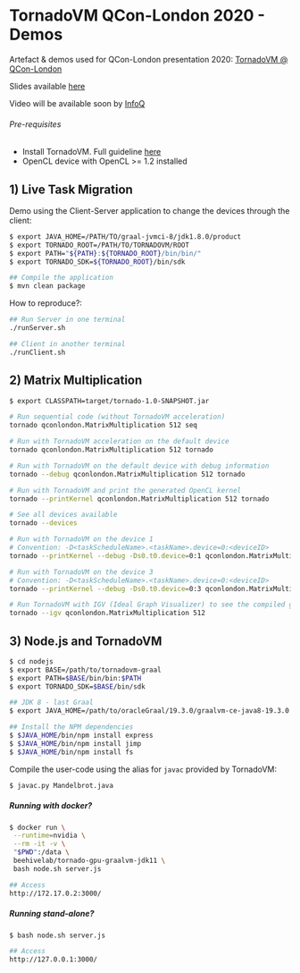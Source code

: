 # TornadoVM QCon-London 2020 - Demos

Artefact & demos used for QCon-London presentation 2020: [TornadoVM @ QCon-London](https://qconlondon.com/london2020/presentation/tornadovm-breaking-programmability-and-usability-gap-between-java)

Slides available [here](https://github.com/jjfumero/jjfumero.github.io/blob/master/files/QCON2020-TornadoVM.pdf)

Video will be available soon by [InfoQ](https://www.infoq.com/)


###### Pre-requisites 

* Install TornadoVM. Full guideline [here](https://github.com/beehive-lab/TornadoVM/blob/master/INSTALL.md)
* OpenCL device with OpenCL >= 1.2 installed


## 1) Live Task Migration

Demo using the Client-Server application to change the devices through the client:

```bash
$ export JAVA_HOME=/PATH/TO/graal-jvmci-8/jdk1.8.0/product
$ export TORNADO_ROOT=/PATH/TO/TORNADOVM/ROOT
$ export PATH="${PATH}:${TORNADO_ROOT}/bin/bin/"
$ export TORNADO_SDK=${TORNADO_ROOT}/bin/sdk

## Compile the application
$ mvn clean package
```

How to reproduce?:

```bash
## Run Server in one terminal
./runServer.sh

## Client in another terminal
./runClient.sh
```

## 2) Matrix Multiplication


```bash
$ export CLASSPATH=target/tornado-1.0-SNAPSHOT.jar

# Run sequential code (without TornadoVM acceleration)
tornado qconlondon.MatrixMultiplication 512 seq

# Run with TornadoVM acceleration on the default device
tornado qconlondon.MatrixMultiplication 512 tornado

# Run with TornadoVM on the default device with debug information
tornado --debug qconlondon.MatrixMultiplication 512 tornado

# Run with TornadoVM and print the generated OpenCL kernel
tornado --printKernel qconlondon.MatrixMultiplication 512 tornado

# See all devices available
tornado --devices 

# Run with TornadoVM on the device 1
# Convention: -D<taskScheduleName>.<taskName>.device=0:<deviceID> 
tornado --printKernel --debug -Ds0.t0.device=0:1 qconlondon.MatrixMultiplication 512 tornado

# Run with TornadoVM on the device 3 
# Convention: -D<taskScheduleName>.<taskName>.device=0:<deviceID> 
tornado --printKernel --debug -Ds0.t0.device=0:3 qconlondon.MatrixMultiplication 512 tornado

# Run TornadoVM with IGV (Ideal Graph Visualizer) to see the compiled graphs 
tornado --igv qconlondon.MatrixMultiplication 512 
```


## 3) Node.js and TornadoVM

```bash
$ cd nodejs
$ export BASE=/path/to/tornadovm-graal
$ export PATH=$BASE/bin/bin:$PATH
$ export TORNADO_SDK=$BASE/bin/sdk

## JDK 8 - last Graal
$ export JAVA_HOME=/path/to/oracleGraal/19.3.0/graalvm-ce-java8-19.3.0

## Install the NPM dependencies
$ $JAVA_HOME/bin/npm install express
$ $JAVA_HOME/bin/npm install jimp
$ $JAVA_HOME/bin/npm install fs
```

Compile the user-code using the alias for `javac` provided by TornadoVM:

```bash
$ javac.py Mandelbrot.java
```

##### Running with docker?

```bash
$ docker run \
 --runtime=nvidia \
 --rm -it -v \
 "$PWD":/data \
 beehivelab/tornado-gpu-graalvm-jdk11 \
 bash node.sh server.js

## Access
http://172.17.0.2:3000/ 
```

##### Running stand-alone?

```bash
$ bash node.sh server.js

## Access
http://127.0.0.1:3000/
```

